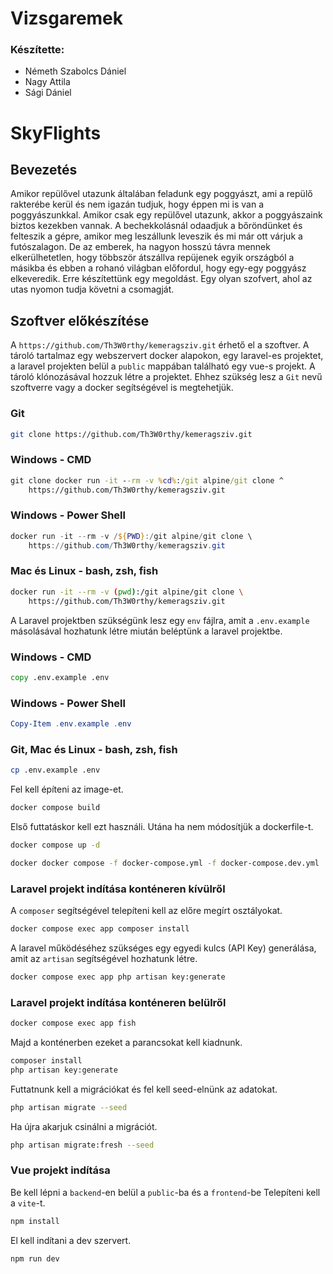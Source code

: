 # Vizsgaremek

### Készítette:
- Németh Szabolcs Dániel
- Nagy Attila
- Sági Dániel

# SkyFlights
## Bevezetés
Amikor repülővel utazunk általában feladunk egy poggyászt, ami a repülő rakterébe kerül és nem igazán tudjuk, hogy éppen mi is van a poggyászunkkal. Amikor csak egy repülővel utazunk, akkor a poggyászaink biztos kezekben vannak. A bechekkolásnál odaadjuk a bőröndünket és felteszik a gépre, amikor meg leszállunk leveszik és mi már ott várjuk a futószalagon. De az emberek, ha nagyon hosszú távra mennek elkerülhetetlen, hogy többször átszállva repüjenek egyik országból a másikba és ebben a rohanó világban előfordul, hogy egy-egy poggyász elkeveredik. Erre készítettünk egy megoldást. Egy olyan szofvert, ahol az utas nyomon tudja követni a csomagját.

## Szoftver előkészítése
A `https://github.com/Th3W0rthy/kemeragsziv.git` érhető el a szoftver. A tároló tartalmaz egy webszervert docker alapokon, egy laravel-es projektet, a laravel projekten belül a `public` mappában található egy vue-s projekt. A tároló klónozásával hozzuk létre a projektet. Ehhez szükség lesz a `Git` nevű szoftverre vagy a docker segítségével is megtehetjük.

### Git
```bash
git clone https://github.com/Th3W0rthy/kemeragsziv.git
```

### Windows - CMD
```bat
git clone docker run -it --rm -v %cd%:/git alpine/git clone ^
    https://github.com/Th3W0rthy/kemeragsziv.git
```

### Windows - Power Shell
```powershell
docker run -it --rm -v /${PWD}:/git alpine/git clone \
    https://github.com/Th3W0rthy/kemeragsziv.git
```
### Mac és Linux - bash, zsh, fish
```bash
docker run -it --rm -v (pwd):/git alpine/git clone \
    https://github.com/Th3W0rthy/kemeragsziv.git
```

A Laravel projektben szükségünk lesz egy `env` fájlra, amit a `.env.example` másolásával hozhatunk létre miután beléptünk a laravel projektbe.

### Windows - CMD
```bat
copy .env.example .env
```

### Windows - Power Shell
```powershell
Copy-Item .env.example .env
```
### Git, Mac és Linux - bash, zsh, fish
```bash
cp .env.example .env
```

Fel kell építeni az image-et.
```bash
docker compose build
```

Első futtatáskor kell ezt használi. Utána ha nem módosítjük a dockerfile-t.
```bash
docker compose up -d
```
```bash
docker docker compose -f docker-compose.yml -f docker-compose.dev.yml  up -d
```
### Laravel projekt indítása konténeren kívülről

A `composer` segítségével telepíteni kell az előre megírt osztályokat.
```bash
docker compose exec app composer install
```

A laravel működéséhez szükséges egy egyedi kulcs (API Key) generálása, amit az `artisan` segítségével hozhatunk létre.
```bash
docker compose exec app php artisan key:generate
```

### Laravel projekt indítása konténeren belülről
```bash
docker compose exec app fish
```

Majd a konténerben ezeket a parancsokat kell kiadnunk.
```bash
composer install
php artisan key:generate
```

Futtatnunk kell a migrációkat és fel kell seed-elnünk az adatokat.
```bash
php artisan migrate --seed
```

Ha újra akarjuk csinálni a migrációt.
```bash
php artisan migrate:fresh --seed
```

### Vue projekt indítása
Be kell lépni a `backend`-en belül a `public`-ba és a `frontend`-be
Telepíteni kell a `vite`-t.
```bash
npm install
```

El kell indítani a dev szervert.
```bash
npm run dev
```
